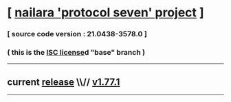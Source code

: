 
# [ [nailara 'protocol seven' project](http://nailara.network/) ]

### [ source code version : 21.0438-3578.0 ]

### ( this is the [ISC license](license)d "base" branch )
---
## current [release](https://github.com/taekiten/nailara/releases) \\\\// [v1.77.1](https://github.com/taekiten/nailara/releases/tag/v1.77.1)
---
